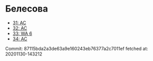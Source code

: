 # Белесова
- [31: AC](31.md)
- [32: AC](32.md)
- [33: WA 6](33.md)
- [34: AC](34.md)

Commit: 87115bda2a3de63a9e160243eb76377a2c7011ef
 fetched at: 20201130-143212

